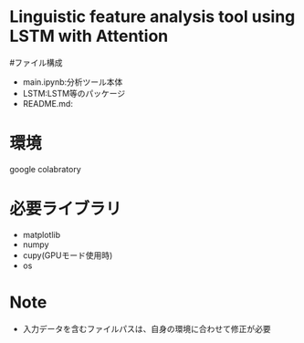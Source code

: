# Linguistic feature analysis tool using LSTM with Attention  
#ファイル構成  
* main.ipynb:分析ツール本体  
* LSTM:LSTM等のパッケージ  
* README.md:
# 環境  
google colabratory
# 必要ライブラリ  
* matplotlib  
* numpy  
* cupy(GPUモード使用時)
* os
# Note  
* 入力データを含むファイルパスは、自身の環境に合わせて修正が必要
